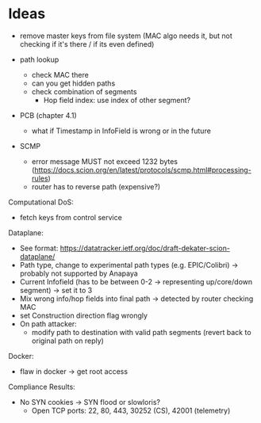 # Ideas

- remove master keys from file system (MAC algo needs it, but not checking if it's there / if its even defined)
- path lookup
  - check MAC there
  - can you get hidden paths
  - check combination of segments
    - Hop field index: use index of other segment?
- PCB (chapter 4.1)
  - what if Timestamp in InfoField is wrong or in the future

- SCMP
  - error message MUST not exceed 1232 bytes (https://docs.scion.org/en/latest/protocols/scmp.html#processing-rules)
  - router has to reverse path (expensive?)

Computational DoS:
- fetch keys from control service


Dataplane:
- See format: https://datatracker.ietf.org/doc/draft-dekater-scion-dataplane/
- Path type, change to experimental path types (e.g. EPIC/Colibri) -> probably not supported by Anapaya
- Current Infofield (has to be between 0-2 -> representing up/core/down segment) -> set it to 3
- Mix wrong info/hop fields into final path -> detected by router checking MAC
- set Construction direction flag wrongly
- On path attacker:
  - modify path to destination with valid path segments (revert back to original path on reply)

Docker:
- flaw in docker -> get root access

Compliance Results:
- No SYN cookies -> SYN flood or slowloris?
  - Open TCP ports: 22, 80, 443, 30252 (CS), 42001 (telemetry)
